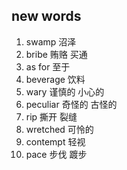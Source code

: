 ## new words

1. swamp 沼泽
2. bribe 贿赂 买通
3. as for 至于
4. beverage 饮料
5. wary 谨慎的 小心的
6. peculiar 奇怪的 古怪的
7. rip 撕开 裂缝
8. wretched 可怜的
9. contempt 轻视
10. pace 步伐 踱步
